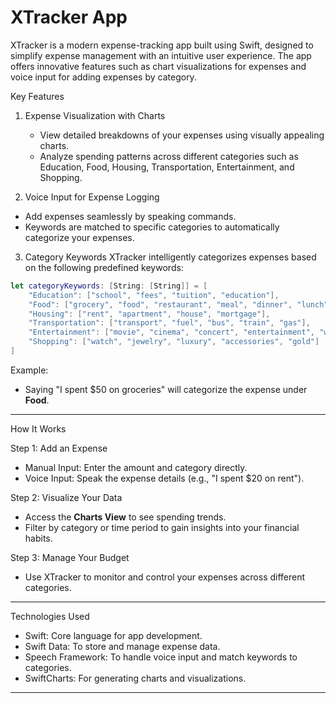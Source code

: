 # XTracker App

XTracker is a modern expense-tracking app built using Swift, designed to simplify expense management with an intuitive user experience. The app offers innovative features such as chart visualizations for expenses and voice input for adding expenses by category.



 Key Features

1. Expense Visualization with Charts
   - View detailed breakdowns of your expenses using visually appealing charts.
   - Analyze spending patterns across different categories such as Education, Food, Housing, Transportation, Entertainment, and Shopping.

 2. Voice Input for Expense Logging
   - Add expenses seamlessly by speaking commands.
   - Keywords are matched to specific categories to automatically categorize your expenses.

 3. Category Keywords
   XTracker intelligently categorizes expenses based on the following predefined keywords:

   ```swift
   let categoryKeywords: [String: [String]] = [
       "Education": ["school", "fees", "tuition", "education"],
       "Food": ["grocery", "food", "restaurant", "meal", "dinner", "lunch"],
       "Housing": ["rent", "apartment", "house", "mortgage"],
       "Transportation": ["transport", "fuel", "bus", "train", "gas"],
       "Entertainment": ["movie", "cinema", "concert", "entertainment", "watched"],
       "Shopping": ["watch", "jewelry", "luxury", "accessories", "gold"]
   ]
   ```
   
   Example:
   - Saying "I spent $50 on groceries" will categorize the expense under **Food**.

---

 How It Works

 Step 1: Add an Expense
- Manual Input: Enter the amount and category directly.
- Voice Input: Speak the expense details (e.g., "I spent $20 on rent").

 Step 2: Visualize Your Data
- Access the **Charts View** to see spending trends.
- Filter by category or time period to gain insights into your financial habits.

 Step 3: Manage Your Budget
- Use XTracker to monitor and control your expenses across different categories.

---

Technologies Used
- Swift: Core language for app development.
- Swift Data: To store and manage expense data.
- Speech Framework: To handle voice input and match keywords to categories.
- SwiftCharts: For generating charts and visualizations.

---



